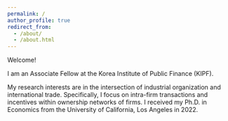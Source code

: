 ```yaml
---
permalink: /
author_profile: true
redirect_from: 
  - /about/
  - /about.html
---
```

Welcome!

I am an Associate Fellow at the Korea Institute of Public Finance (KIPF). 

My research interests are in the intersection of industrial organization and international trade. Specifically, I focus on intra-firm transactions and incentives within ownership networks of firms. I received my Ph.D. in Economics from the University of California, Los Angeles in 2022. 


